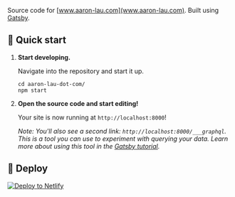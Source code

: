 Source code for [www.aaron-lau.com](www.aaron-lau.com). Built using [Gatsby](https://github.com/gatsbyjs/gatsby).

## 🚀 Quick start

1.  **Start developing.**

    Navigate into the repository and start it up.

    ```shell
    cd aaron-lau-dot-com/
    npm start
    ```

2.  **Open the source code and start editing!**

    Your site is now running at `http://localhost:8000`!

    _Note: You'll also see a second link: _`http://localhost:8000/___graphql`_. This is a tool you can use to experiment with querying your data. Learn more about using this tool in the [Gatsby tutorial](https://www.gatsbyjs.org/tutorial/part-five/#introducing-graphiql)._

## 💫 Deploy

[![Deploy to Netlify](https://www.netlify.com/img/deploy/button.svg)](https://app.netlify.com/start/deploy?repository=https://github.com/gatsbyjs/gatsby-starter-blog)

